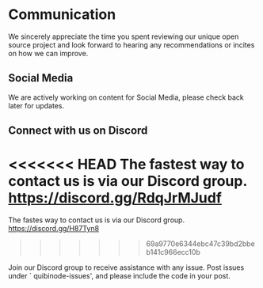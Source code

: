 # Communication

We sincerely appreciate the time you spent reviewing our unique open source project and look forward to hearing any recommendations or incites on how we can improve.

## Social Media

We are actively working on content for Social Media, please check back later for updates. 

## Connect with us on Discord

<<<<<<< HEAD
The fastest way to contact us is via our Discord group.  
https://discord.gg/RdqJrMJudf
=======
The fastes way to contact us is via our Discord group.  
https://discord.gg/H87Tyn8
>>>>>>> 69a9770e6344ebc47c39bd2bbeb141c966ecc10b

Join our Discord group to receive assistance with any issue. Post issues under ` quibinode-issues', and please include the code in your post.
